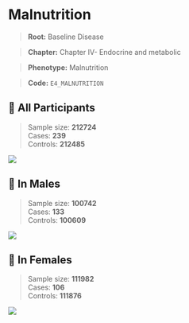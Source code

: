 # Malnutrition

> **Root:** Baseline Disease  

> **Chapter:** Chapter IV- Endocrine and metabolic  

> **Phenotype:** Malnutrition  

> **Code:** `E4_MALNUTRITION`

## 🧪 All Participants  
> Sample size: **212724**  
> Cases: **239**  
> Controls: **212485**
<img src="/Disease/Figures/ALL/Incidence/E4_MALNUTRITION.png"/>
<CsvTable src="/public/Disease/Data/ALL/Incidence/COX_E4_MALNUTRITION.csv" label="🔍 View full results" />

## 👨 In Males  
> Sample size: **100742**  
> Cases: **133**  
> Controls: **100609**
<img src="/Disease/Figures/Male/Incidence/E4_MALNUTRITION.png"/>
<CsvTable src="/public/Disease/Data/Male/Incidence/COX_E4_MALNUTRITION.csv" label="🔍 View full results" />

## 👩 In Females  
> Sample size: **111982**  
> Cases: **106**  
> Controls: **111876**
<img src="/Disease/Figures/Female/Incidence/E4_MALNUTRITION.png"/>
<CsvTable src="/public/Disease/Data/Female/Incidence/COX_E4_MALNUTRITION.csv" label="🔍 View full results" />
